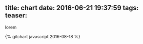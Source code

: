 title: chart
date: 2016-06-21 19:37:59
tags:
teaser:
---

<script src="https://d3js.org/d3.v4.js"></script>

lorem

{% gitchart javascript 2016-08-18 %}
